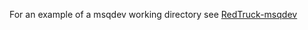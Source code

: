 
For an example of a msqdev working directory
see [RedTruck-msqdev][redt]

  [redt]: https://github.com/jmahler/RedTruck-msqdev

